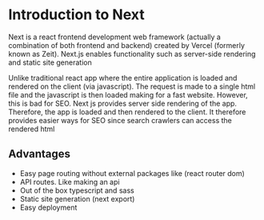# Introduction to Next

Next is a react frontend development web framework (actually a combination of
both frontend and backend) created by Vercel (formerly known as Zeit). Next.js
enables functionality such as server-side rendering and static site generation

Unlike traditional react app where the entire application is loaded and rendered
on the client (via javascript). The request is made to a single html file and
the javascript is then loaded making for a fast website. However, this is bad
for SEO. Next js provides server side rendering of the app. Therefore, the app
is loaded and then rendered to the client. It therefore provides easier ways for
SEO since search crawlers can access the rendered html

## Advantages

- Easy page routing without external packages like (react router dom)
- API routes. Like making an api
- Out of the box typescript and sass
- Static site generation (next export)
- Easy deployment
